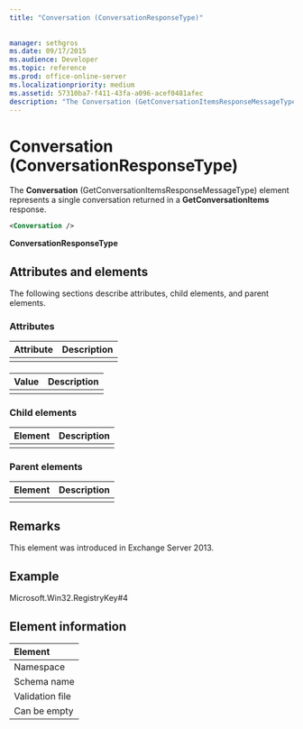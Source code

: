 ```yaml
---
title: "Conversation (ConversationResponseType)"
 
 
manager: sethgros
ms.date: 09/17/2015
ms.audience: Developer
ms.topic: reference
ms.prod: office-online-server
ms.localizationpriority: medium
ms.assetid: 57310ba7-f411-43fa-a096-acef0481afec
description: "The Conversation (GetConversationItemsResponseMessageType) element represents a single conversation returned in a GetConversationItems response."
---
```


# Conversation (ConversationResponseType)

The **Conversation** (GetConversationItemsResponseMessageType) element represents a single conversation returned in a **GetConversationItems** response. 
  
```XML
<Conversation />
```

 **ConversationResponseType**
## Attributes and elements

The following sections describe attributes, child elements, and parent elements.
  
### Attributes

|**Attribute**|**Description**|
|:-----|:-----|
|||
   
#### 

|**Value**|**Description**|
|:-----|:-----|
|||
   
### Child elements

|**Element**|**Description**|
|:-----|:-----|
|||
   
### Parent elements

|**Element**|**Description**|
|:-----|:-----|
|||
   
## Remarks

This element was introduced in Exchange Server 2013.
  
## Example

Microsoft.Win32.RegistryKey#4
  
## Element information

| Element|
|:-----|
|Namespace  <br/> |
|Schema name  <br/> |
|Validation file  <br/> |
|Can be empty  <br/> |
   

